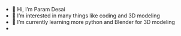 - 👋 Hi, I’m Param Desai
- 👀 I’m interested in many things like coding and 3D modeling
- 🌱 I’m currently learning more python and Blender for 3D modeling
-

<!---
ParamDesai111/ParamDesai111 is a ✨ special ✨ repository because its `README.md` (this file) appears on your GitHub profile.
You can click the Preview link to take a look at your changes.
--->
